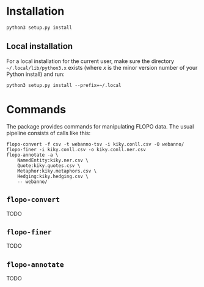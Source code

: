 # Installation

```
python3 setup.py install
```

## Local installation

For a local installation for the current user, make sure the directory
`~/.local/lib/python3.x` exists (where *x* is the minor version number of your
Python install) and run:

```
python3 setup.py install --prefix=~/.local
```

# Commands

The package provides commands for manipulating FLOPO data. The usual pipeline
consists of calls like this:
```
flopo-convert -f csv -t webanno-tsv -i kiky.conll.csv -O webanno/
flopo-finer -i kiky.conll.csv -o kiky.conll.ner.csv
flopo-annotate -a \
	NamedEntity:kiky.ner.csv \
	Quote:kiky.quotes.csv \
	Metaphor:kiky.metaphors.csv \
	Hedging:kiky.hedging.csv \
	-- webanno/
```

## `flopo-convert`

TODO

## `flopo-finer`

TODO

## `flopo-annotate`

TODO
